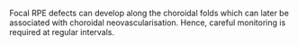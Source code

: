 Focal RPE defects can develop along the choroidal folds which can later be associated with choroidal neovascularisation. Hence, careful monitoring is required at regular intervals.